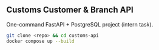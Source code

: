 ## Customs Customer & Branch API

One-command FastAPI + PostgreSQL project (intern task).

```bash
git clone <repo> && cd customs-api
docker compose up --build
